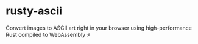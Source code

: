 # rusty-ascii
Convert images to ASCII art right in your browser using high-performance Rust compiled to WebAssembly ⚡
